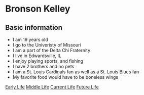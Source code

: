 # Bronson Kelley

## Basic information

- I am 19 years old 
- I go to the Univeristy of Missouri
- I am a part of the Delta Chi Fraternity
- I live in Edwardsville, IL
- I enjoy playing sports, and fishing
- I have 2 brothers and no pets
- I am a St. Louis Cardinals fan as well as a St. Louis Blues fan
- My favorite food would have to be boneless wings

[Early Life](EarlyLife.md)
[Middle Life](MiddleLife.md)
[Current Life](CurrentLife.md)
[Future Life](FutureLife.md)
